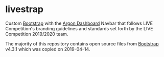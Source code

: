 # livestrap

Custom [Bootstrap](https://getbootstrap.com/) with the [Argon Dashboard](https://www.creative-tim.com/product/argon-dashboard) Navbar that follows LIVE Competition's branding guidelines and standards set forth by the LIVE Competition 2019/2020 team.

The majority of this repository contains open source files from [Bootstrap](https://getbootstrap.com/) v4.3.1 which was copied on 2019-04-14.
